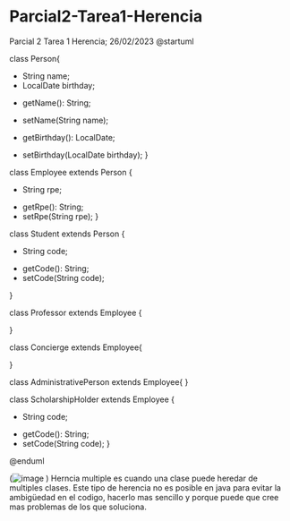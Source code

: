 # Parcial2-Tarea1-Herencia
Parcial 2 Tarea 1 Herencia; 26/02/2023
@startuml


class Person{
  - String name;
  - LocalDate birthday;
 
 
  + getName(): String;
  + setName(String name);
 
  + getBirthday(): LocalDate;
  + setBirthday(LocalDate birthday);
}

class Employee extends Person {
  - String rpe;
 
  + getRpe(): String;
  + setRpe(String rpe);
}

class Student extends Person {
 
  - String code;
 
  + getCode(): String;
  + setCode(String code);
 
}

class Professor extends Employee  {

}


class Concierge extends Employee{


}

class AdministrativePerson  extends Employee{
}


class ScholarshipHolder  extends Employee {
  - String code;
 
  + getCode(): String;
  + setCode(String code);
}

@enduml








(![image](https://user-images.githubusercontent.com/123425340/221430851-b973503c-22b4-423f-8820-d8d00b6d13ab.png)
)
Herncia multiple es cuando una clase puede heredar de multiples clases.
Este tipo de herencia no es posible en java para evitar la ambigüedad en el codigo, hacerlo mas sencillo y porque puede que cree mas problemas de los que soluciona.

